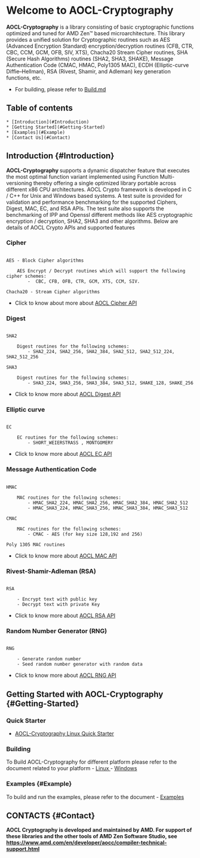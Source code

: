 
# Welcome to AOCL-Cryptography

**AOCL-Cryptography** is a library consisting of basic cryptographic functions optimized and tuned for AMD Zen™ based microarchitecture. This library provides a unified solution for Cryptographic routines such as AES (Advanced Encryption Standard) encryption/decryption routines (CFB, CTR, CBC, CCM, GCM, OFB, SIV, XTS), Chacha20 Stream Cipher routines, SHA (Secure Hash Algorithms) routines (SHA2, SHA3, SHAKE), Message Authentication Code (CMAC, HMAC, Poly1305 MAC), ECDH (Elliptic-curve Diffie–Hellman), RSA (Rivest, Shamir, and Adleman) key generation functions, etc.

- For building, please refer to [Build.md](md_BUILD.html)

## Table of contents
    * [Introduction](#Introduction)
    * [Getting Started](#Getting-Started)
    * [Examples](#Example)
    * [Contact Us](#Contact)


## Introduction {#Introduction}

<b> AOCL-Cryptography </b> supports a dynamic dispatcher feature that executes the most optimal function variant implemented using Function Multi-versioning thereby offering a single optimized library portable across different x86 CPU architectures. 
AOCL Crypto framework is developed in C / C++ for Unix and Windows based systems. A test suite is provided for validation and performance benchmarking for the supported Ciphers, Digest, MAC, EC, and RSA APIs. The test suite also supports the benchmarking of IPP and Openssl different methods like AES cryptographic encryption / decryption, SHA2, SHA3 and other algorithms. Below are details of AOCL Crypto APIs and supported features

### Cipher

```
 
AES - Block Cipher algorithms
    
    AES Encrypt / Decrypt routines which will support the following cipher schemes:
        -  CBC, CFB, OFB, CTR, GCM, XTS, CCM, SIV.

Chacha20 - Stream Cipher algorithms

```
-   Click to know about more about [AOCL Cipher API](group__cipher.html)

### Digest

```

SHA2

    Digest routines for the following schemes:
        - SHA2_224, SHA2_256, SHA2_384, SHA2_512, SHA2_512_224, SHA2_512_256

SHA3

    Digest routines for the following schemes:
        - SHA3_224, SHA3_256, SHA3_384, SHA3_512, SHAKE_128, SHAKE_256
```

- Click to know more about [AOCL Digest API](group__digest.html)


### Elliptic curve

```

EC 

    EC routines for the following schemes:
        - SHORT_WEIERSTRASS , MONTGOMERY

```

- Click to know more about [AOCL EC API](group__ec.html)


### Message Authentication Code

```

HMAC 

    MAC routines for the following schemes:
        - HMAC_SHA2_224, HMAC_SHA2_256, HMAC_SHA2_384, HMAC_SHA2_512
        - HMAC_SHA3_224, HMAC_SHA3_256, HMAC_SHA3_384, HMAC_SHA3_512

CMAC 

    MAC routines for the following schemes:
        - CMAC - AES (for key size 128,192 and 256)

Poly 1305 MAC routines

```

- Click to know more about [AOCL MAC API](group__mac.html)

### Rivest-Shamir-Adleman (RSA)

```

RSA

    - Encrypt text with public key
    - Decrypt text with private Key

```

- Click to know more about [AOCL RSA API](group__rsa.html)

### Random Number Generator (RNG)
```

RNG

    - Generate random number
    - Seed random number generator with random data

```

- Click to know more about [AOCL RNG API](group__rng.html)


## Getting Started with AOCL-Cryptography {#Getting-Started}

### Quick Starter  
* [AOCL-Cryptography Linux Quick Starter](md_docs_resources_Quick_Start.html)

### Building

To Build AOCL-Cryptography for different platform please refer to the document related to your platform
    - [ Linux ](md_Combine_build.html#md_BUILD)
    - [ Windows  ](md_Combine_build.html#md_BUILD_Windows)

### Examples {#Example}

To build and run the examples, please refer to the document
    - [Examples](md_examples_BUILD_Examples.html#md_examples_BUILD_Examples)

## CONTACTS {#Contact}

<b>AOCL Cryptography is developed and maintained by AMD. For support of these libraries and the other tools of AMD Zen Software Studio, see https://www.amd.com/en/developer/aocc/compiler-technical-support.html</b>